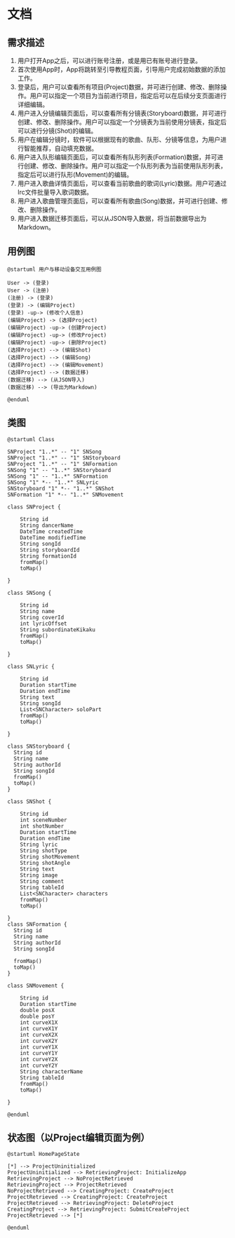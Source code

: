 # 文档

## 需求描述

1. 用户打开App之后，可以进行账号注册，或是用已有账号进行登录。
2. 首次使用App时，App将跳转至引导教程页面，引导用户完成初始数据的添加工作。
3. 登录后，用户可以查看所有项目(Project)数据，并可进行创建、修改、删除操作。用户可以指定一个项目为当前进行项目，指定后可以在后续分支页面进行详细编辑。
4. 用户进入分镜编辑页面后，可以查看所有分镜表(Storyboard)数据，并可进行创建、修改、删除操作。用户可以指定一个分镜表为当前使用分镜表，指定后可以进行分镜(Shot)的编辑。
5. 用户在编辑分镜时，软件可以根据现有的歌曲、队形、分镜等信息，为用户进行智能推荐，自动填充数据。
6. 用户进入队形编辑页面后，可以查看所有队形列表(Formation)数据，并可进行创建、修改、删除操作。用户可以指定一个队形列表为当前使用队形列表，指定后可以进行队形(Movement)的编辑。
7. 用户进入歌曲详情页面后，可以查看当前歌曲的歌词(Lyric)数据。用户可通过lrc文件批量导入歌词数据。
8. 用户进入歌曲管理页面后，可以查看所有歌曲(Song)数据，并可进行创建、修改、删除操作。
9. 用户进入数据迁移页面后，可以从JSON导入数据，将当前数据导出为Markdown。

## 用例图

``` plantuml
@startuml 用户与移动设备交互用例图

User -> (登录)
User -> (注册)
(注册) -> (登录)
(登录) -> (编辑Project)
(登录) -up-> (修改个人信息)
(编辑Project) -> (选择Project)
(编辑Project) -up-> (创建Project)
(编辑Project) -up-> (修改Project)
(编辑Project) -up-> (删除Project)
(选择Project) --> (编辑Shot)
(选择Project) --> (编辑Song)
(选择Project) --> (编辑Movement)
(选择Project) --> (数据迁移)
(数据迁移) --> (从JSON导入)
(数据迁移) --> (导出为Markdown)

@enduml
```

## 类图

``` plantuml
@startuml Class

SNProject "1..*" -- "1" SNSong
SNProject "1..*" -- "1" SNStoryboard
SNProject "1..*" -- "1" SNFormation
SNSong "1" -- "1..*" SNStoryboard
SNSong "1" -- "1..*" SNFormation
SNSong "1" *-- "1..*" SNLyric
SNStoryboard "1" *-- "1..*" SNShot
SNFormation "1" *-- "1..*" SNMovement

class SNProject {

    String id
    String dancerName
    DateTime createdTime
    DateTime modifiedTime
    String songId
    String storyboardId
    String formationId
    fromMap()
    toMap()

}

class SNSong {

    String id
    String name
    String coverId
    int lyricOffset
    String subordinateKikaku
    fromMap()
    toMap()

}

class SNLyric {

    String id
    Duration startTime
    Duration endTime
    String text
    String songId
    List<SNCharacter> soloPart
    fromMap()
    toMap()

}

class SNStoryboard {
  String id
  String name
  String authorId
  String songId
  fromMap()
  toMap()
}

class SNShot {

    String id
    int sceneNumber
    int shotNumber
    Duration startTime
    Duration endTime
    String lyric
    String shotType
    String shotMovement
    String shotAngle
    String text
    String image
    String comment
    String tableId
    List<SNCharacter> characters
    fromMap()
    toMap()

}
class SNFormation {
  String id
  String name
  String authorId
  String songId

  fromMap()
  toMap()
}

class SNMovement {

    String id
    Duration startTime
    double posX
    double posY
    int curveX1X
    int curveX1Y
    int curveX2X
    int curveX2Y
    int curveY1X
    int curveY1Y
    int curveY2X
    int curveY2Y
    String characterName
    String tableId
    fromMap()
    toMap()

}

@enduml
```

## 状态图（以Project编辑页面为例）

``` plantuml
@startuml HomePageState

[*] --> ProjectUninitialized
ProjectUninitialized --> RetrievingProject: InitializeApp
RetrievingProject --> NoProjectRetrieved
RetrievingProject --> ProjectRetrieved
NoProjectRetrieved --> CreatingProject: CreateProject
ProjectRetrieved --> CreatingProject: CreateProject
ProjectRetrieved --> RetrievingProject: DeleteProject
CreatingProject --> RetrievingProject: SubmitCreateProject
ProjectRetrieved --> [*]

@enduml
```
